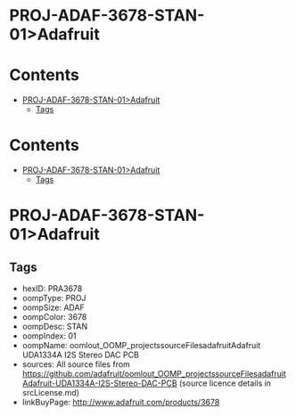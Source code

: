 
PROJ-ADAF-3678-STAN-01>Adafruit
===============================

Contents
========

* [PROJ-ADAF-3678-STAN-01>Adafruit](#proj-adaf-3678-stan-01adafruit)
	* [Tags](#tags)

Contents
========

* [PROJ-ADAF-3678-STAN-01>Adafruit](#proj-adaf-3678-stan-01adafruit)
	* [Tags](#tags)

# PROJ-ADAF-3678-STAN-01>Adafruit

## Tags

- hexID: PRA3678
- oompType: PROJ
- oompSize: ADAF
- oompColor: 3678
- oompDesc: STAN
- oompIndex: 01
- oompName: oomlout_OOMP_projectssourceFilesadafruitAdafruit UDA1334A I2S Stereo DAC PCB
- sources: All source files from https://github.com/adafruit/oomlout_OOMP_projectssourceFilesadafruitAdafruit-UDA1334A-I2S-Stereo-DAC-PCB (source licence details in srcLicense.md)
- linkBuyPage: http://www.adafruit.com/products/3678
